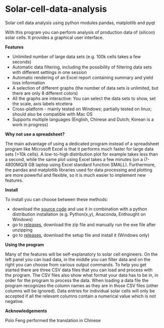 Solar-cell-data-analysis
========================

Solar cell data analysis using python modules pandas, matplotlib and pyqt

With this program you can perform analysis of production data of (silicon) solar cells. It provides a graphical user interface. 

<b>Features</b>

- Unlimited number of large data sets (e.g. 100k cells takes a few seconds)
- Automatic data filtering, including the possibility of filtering data sets with different settings in one session
- Automatic rendering of an Excel report containing summary and yield loss information
- A selection of different graphs (the number of data sets is unlimited, but there are only 8 different colors)
- All the graphs are interactive: You can select the data sets to show, set the scale, axis labels etcetera
- Cross-platform - mainly tested on Windows; partially tested on linux; should also be compatible with Mac OS
- Supports multiple languages (English, Chinese and Dutch; Korean is a work in progress)

<b>Why not use a spreadsheet?</b>

The main advantage of using a dedicated program instead of a spreadsheet program like Microsoft Excel is that it performs much faster for large data sets (>10k cells). A low-to-high distribution plot for example takes less than a second, while the same plot using Excel takes a few minutes (on a i7-4800MQ/8 GB laptop using Excel standard function SMALL). Furthermore, the pandas and matplotlib libraries used for data processing and plotting are more powerful and flexible, so it is much easier to implement new features.

<b>Install</b>

To install you can choose between these methods:
- download the <a href="https://github.com/slierp/Solar-cell-data-analysis/archive/master.zip">source code</a> and use it in combination with a python distribution installation (e.g. Python(x,y), Anaconda, Enthought on Windows)
- go to <a href="https://github.com/slierp/Solar-cell-data-analysis/releases">releases</a>, download the zip file and manually run the exe file after unzipping
- go to <a href="https://github.com/slierp/Solar-cell-data-analysis/releases">releases</a>, download the setup file and install it (Windows only)

<b>Using the program</b>

Many of the features will be self-explanatory to solar cell engineers. On the left panel you can load data, in the middle you can filter data and on the right you can choose from various output commands. To help you get started there are three CSV data files that you can load and process with the program. The CSV files also show what format your data has to be in, in order for the program to process the data. When loading a data file the program recognizes the column names as they are in those CSV files (other columns will be ignored). Data entries for individual solar cells will only be accepted if all the relevant columns contain a numerical value which is not negative.

<b>Acknowledgements</b>

Polo Feng performed the translation in Chinese
